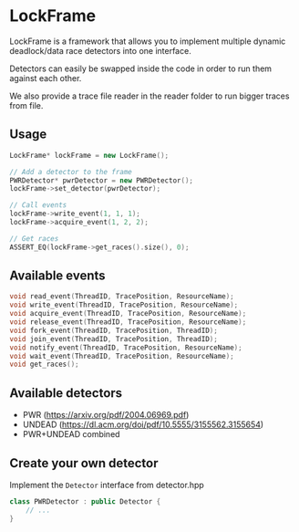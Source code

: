 # LockFrame

LockFrame is a framework that allows you to implement multiple dynamic deadlock/data race detectors into one interface.

Detectors can easily be swapped inside the code in order to run them against each other.

We also provide a trace file reader in the reader folder to run bigger traces from file.

## Usage

```cpp
LockFrame* lockFrame = new LockFrame();

// Add a detector to the frame
PWRDetector* pwrDetector = new PWRDetector();
lockFrame->set_detector(pwrDetector);

// Call events
lockFrame->write_event(1, 1, 1);
lockFrame->acquire_event(1, 2, 2);

// Get races
ASSERT_EQ(lockFrame->get_races().size(), 0);
```

## Available events

```cpp
void read_event(ThreadID, TracePosition, ResourceName);
void write_event(ThreadID, TracePosition, ResourceName);
void acquire_event(ThreadID, TracePosition, ResourceName);
void release_event(ThreadID, TracePosition, ResourceName);
void fork_event(ThreadID, TracePosition, ThreadID);
void join_event(ThreadID, TracePosition, ThreadID);
void notify_event(ThreadID, TracePosition, ResourceName);
void wait_event(ThreadID, TracePosition, ResourceName);
void get_races();
```

## Available detectors

* PWR (https://arxiv.org/pdf/2004.06969.pdf)
* UNDEAD (https://dl.acm.org/doi/pdf/10.5555/3155562.3155654)
* PWR+UNDEAD combined

## Create your own detector


Implement the `Detector` interface from detector.hpp

```cpp
class PWRDetector : public Detector {
    // ...
}
```